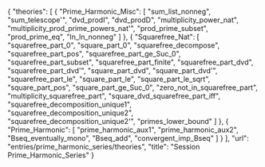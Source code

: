 {
    "theories": [
        {
            "Prime_Harmonic_Misc": [
                "sum_list_nonneg",
                "sum_telescope'",
                "dvd_prodI",
                "dvd_prodD",
                "multiplicity_power_nat",
                "multiplicity_prod_prime_powers_nat'",
                "prod_prime_subset",
                "prod_prime_eq",
                "ln_ln_nonneg"
            ]
        },
        {
            "Squarefree_Nat": [
                "squarefree_part_0",
                "square_part_0",
                "squarefree_decompose",
                "squarefree_part_pos",
                "squarefree_part_ge_Suc_0",
                "squarefree_part_subset",
                "squarefree_part_finite",
                "squarefree_part_dvd",
                "squarefree_part_dvd'",
                "square_part_dvd",
                "square_part_dvd'",
                "squarefree_part_le",
                "square_part_le",
                "square_part_le_sqrt",
                "square_part_pos",
                "square_part_ge_Suc_0",
                "zero_not_in_squarefree_part",
                "multiplicity_squarefree_part",
                "square_dvd_squarefree_part_iff",
                "squarefree_decomposition_unique1",
                "squarefree_decomposition_unique2",
                "squarefree_decomposition_unique2'",
                "primes_lower_bound"
            ]
        },
        {
            "Prime_Harmonic": [
                "prime_harmonic_aux1",
                "prime_harmonic_aux2",
                "Bseq_eventually_mono",
                "Bseq_add",
                "convergent_imp_Bseq"
            ]
        }
    ],
    "url": "entries/prime_harmonic_series/theories",
    "title": "Session Prime_Harmonic_Series"
}